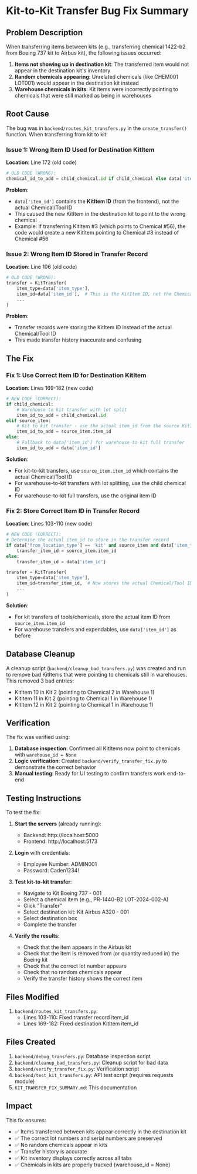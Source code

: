 # Kit-to-Kit Transfer Bug Fix Summary

## Problem Description

When transferring items between kits (e.g., transferring chemical 1422-b2 from Boeing 737 kit to Airbus kit), the following issues occurred:

1. **Items not showing up in destination kit**: The transferred item would not appear in the destination kit's inventory
2. **Random chemicals appearing**: Unrelated chemicals (like CHEM001 LOT001) would appear in the destination kit instead
3. **Warehouse chemicals in kits**: Kit items were incorrectly pointing to chemicals that were still marked as being in warehouses

## Root Cause

The bug was in `backend/routes_kit_transfers.py` in the `create_transfer()` function. When transferring from kit to kit:

### Issue 1: Wrong Item ID Used for Destination KitItem
**Location**: Line 172 (old code)

```python
# OLD CODE (WRONG):
chemical_id_to_add = child_chemical.id if child_chemical else data['item_id']
```

**Problem**: 
- `data['item_id']` contains the **KitItem ID** (from the frontend), not the actual Chemical/Tool ID
- This caused the new KitItem in the destination kit to point to the wrong chemical
- Example: If transferring KitItem #3 (which points to Chemical #56), the code would create a new KitItem pointing to Chemical #3 instead of Chemical #56

### Issue 2: Wrong Item ID Stored in Transfer Record
**Location**: Line 106 (old code)

```python
# OLD CODE (WRONG):
transfer = KitTransfer(
    item_type=data['item_type'],
    item_id=data['item_id'],  # This is the KitItem ID, not the Chemical ID!
    ...
)
```

**Problem**:
- Transfer records were storing the KitItem ID instead of the actual Chemical/Tool ID
- This made transfer history inaccurate and confusing

## The Fix

### Fix 1: Use Correct Item ID for Destination KitItem
**Location**: Lines 169-182 (new code)

```python
# NEW CODE (CORRECT):
if child_chemical:
    # Warehouse to kit transfer with lot split
    item_id_to_add = child_chemical.id
elif source_item:
    # Kit to kit transfer - use the actual item_id from the source KitItem
    item_id_to_add = source_item.item_id
else:
    # Fallback to data['item_id'] for warehouse to kit full transfer
    item_id_to_add = data['item_id']
```

**Solution**:
- For kit-to-kit transfers, use `source_item.item_id` which contains the actual Chemical/Tool ID
- For warehouse-to-kit transfers with lot splitting, use the child chemical ID
- For warehouse-to-kit full transfers, use the original item ID

### Fix 2: Store Correct Item ID in Transfer Record
**Location**: Lines 103-110 (new code)

```python
# NEW CODE (CORRECT):
# Determine the actual item_id to store in the transfer record
if data['from_location_type'] == 'kit' and source_item and data['item_type'] != 'expendable':
    transfer_item_id = source_item.item_id
else:
    transfer_item_id = data['item_id']

transfer = KitTransfer(
    item_type=data['item_type'],
    item_id=transfer_item_id,  # Now stores the actual Chemical/Tool ID
    ...
)
```

**Solution**:
- For kit transfers of tools/chemicals, store the actual item ID from `source_item.item_id`
- For warehouse transfers and expendables, use `data['item_id']` as before

## Database Cleanup

A cleanup script (`backend/cleanup_bad_transfers.py`) was created and run to remove bad KitItems that were pointing to chemicals still in warehouses. This removed 3 bad entries:
- KitItem 10 in Kit 2 (pointing to Chemical 2 in Warehouse 1)
- KitItem 11 in Kit 2 (pointing to Chemical 1 in Warehouse 1)
- KitItem 12 in Kit 2 (pointing to Chemical 1 in Warehouse 1)

## Verification

The fix was verified using:
1. **Database inspection**: Confirmed all KitItems now point to chemicals with `warehouse_id = None`
2. **Logic verification**: Created `backend/verify_transfer_fix.py` to demonstrate the correct behavior
3. **Manual testing**: Ready for UI testing to confirm transfers work end-to-end

## Testing Instructions

To test the fix:

1. **Start the servers** (already running):
   - Backend: http://localhost:5000
   - Frontend: http://localhost:5173

2. **Login** with credentials:
   - Employee Number: ADMIN001
   - Password: Caden1234!

3. **Test kit-to-kit transfer**:
   - Navigate to Kit Boeing 737 - 001
   - Select a chemical item (e.g., PR-1440-B2 LOT-2024-002-A)
   - Click "Transfer"
   - Select destination kit: Kit Airbus A320 - 001
   - Select destination box
   - Complete the transfer

4. **Verify the results**:
   - Check that the item appears in the Airbus kit
   - Check that the item is removed from (or quantity reduced in) the Boeing kit
   - Check that the correct lot number appears
   - Check that no random chemicals appear
   - Verify the transfer history shows the correct item

## Files Modified

1. `backend/routes_kit_transfers.py`:
   - Lines 103-110: Fixed transfer record item_id
   - Lines 169-182: Fixed destination KitItem item_id

## Files Created

1. `backend/debug_transfers.py`: Database inspection script
2. `backend/cleanup_bad_transfers.py`: Cleanup script for bad data
3. `backend/verify_transfer_fix.py`: Verification script
4. `backend/test_kit_transfers.py`: API test script (requires requests module)
5. `KIT_TRANSFER_FIX_SUMMARY.md`: This documentation

## Impact

This fix ensures:
- ✅ Items transferred between kits appear correctly in the destination kit
- ✅ The correct lot numbers and serial numbers are preserved
- ✅ No random chemicals appear in kits
- ✅ Transfer history is accurate
- ✅ Kit inventory displays correctly across all tabs
- ✅ Chemicals in kits are properly tracked (warehouse_id = None)


